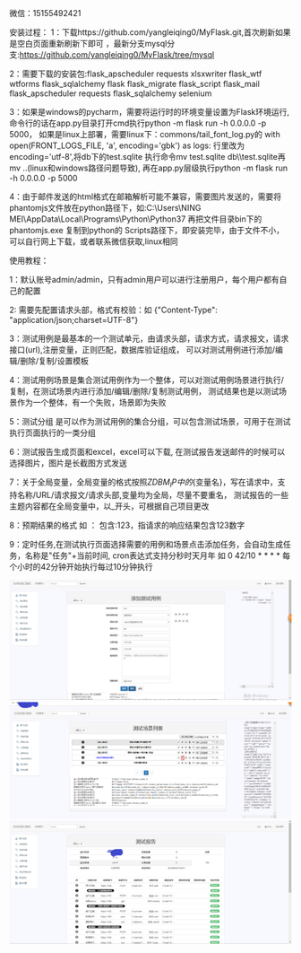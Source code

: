 微信：15155492421

安装过程：
1：下载https://github.com/yangleiqing0/MyFlask.git,首次刷新如果是空白页面重新刷新下即可 ，最新分支mysql分支:https://github.com/yangleiqing0/MyFlask/tree/mysql

2：需要下载的安装包:flask_apscheduler requests xlsxwriter flask_wtf wtforms flask_sqlalchemy
flask flask_migrate flask_script flask_mail flask_apscheduler requests flask_sqlalchemy selenium  

3：如果是windows的pycharm，需要将运行时的环境变量设置为Flask环境运行, 命令行的话在app.py目录打开cmd执行python -m flask run -h 0.0.0.0 -p 5000，
如果是linux上部署，需要linux下：commons/tail_font_log.py的 with open(FRONT_LOGS_FILE, 'a', encoding='gbk') as logs:
行里改为encoding='utf-8',将db下的test.sqlite 执行命令mv test.sqlite db\\\test.sqlite再mv ..(linux和windows路径问题导致),
再在app.py层级执行python -m flask run -h 0.0.0.0 -p 5000

4：由于邮件发送的html格式在邮箱解析可能不兼容，需要图片发送的，需要将phantomjs文件放在python路径下，如:C:\Users\NING MEI\AppData\Local\Programs\Python\Python37 
再把文件目录bin下的 phantomjs.exe  复制到python的  Scripts路径下，即安装完毕，由于文件不小，可以自行网上下载，或者联系微信获取,linux相同



使用教程：

1：默认账号admin/admin，只有admin用户可以进行注册用户，每个用户都有自己的配置     

2: 需要先配置请求头部，格式有校验：如 {"Content-Type": "application/json;charset=UTF-8"}  

3：测试用例是最基本的一个测试单元，由请求头部，请求方式，请求报文，请求接口(url),注册变量，正则匹配，数据库验证组成，
可以对测试用例进行添加/编辑/删除/复制/设置模板

4：测试用例场景是集合测试用例作为一个整体，可以对测试用例场景进行执行/复制，在测试场景内进行添加/编辑/删除/复制测试用例，
测试结果也是以测试场景作为一个整体，有一个失败，场景即为失败    

5：测试分组 是可以作为测试用例的集合分组，可以包含测试场景，可用于在测试执行页面执行的一类分组   
 
6：测试报告生成页面和excel，excel可以下载, 在测试报告发送邮件的时候可以选择图片，图片是长截图方式发送

7：关于全局变量，全局变量的格式按照${ZDBM_IP}中的${变量名}，写在请求中，支持名称/URL/请求报文/请求头部,变量均为全局，尽量不要重名，
测试报告的一些主题内容都在全局变量中，以_开头，可根据自己项目更改    
  

8：预期结果的格式  如 ：     包含:123，指请求的响应结果包含123数字

9：定时任务,在测试执行页面选择需要的用例和场景点击添加任务，会自动生成任务，名称是"任务"+当前时间,
cron表达式支持分秒时天月年 如 0 42/10 * * * *  每个小时的42分钟开始执行每过10分钟执行




![](https://github.com/yangleiqing0/test/blob/master/20190819154824.png)
![](https://github.com/yangleiqing0/test/blob/master/20190819131549.png)
![](https://github.com/yangleiqing0/test/blob/master/20190819132150.png)


